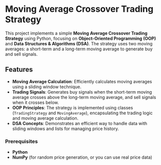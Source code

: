 # Moving Average Crossover Trading Strategy

This project implements a simple **Moving Average Crossover Trading Strategy** using Python, focusing on **Object-Oriented Programming (OOP)** and **Data Structures & Algorithms (DSA)**. The strategy uses two moving averages: a short-term and a long-term moving average to generate buy and sell signals.

## Features

- **Moving Average Calculation**: Efficiently calculates moving averages using a sliding window technique.
- **Trading Signals**: Generates buy signals when the short-term moving average crosses above the long-term moving average, and sell signals when it crosses below.
- **OOP Principles**: The strategy is implemented using classes (`TradingStrategy` and `MovingAverage`), encapsulating the trading logic and moving average calculation.
- **DSA Concepts**: Demonstrates an efficient way to handle data with sliding windows and lists for managing price history.

### Prerequisites

- **Python**
- **NumPy** (for random price generation, or you can use real price data)

